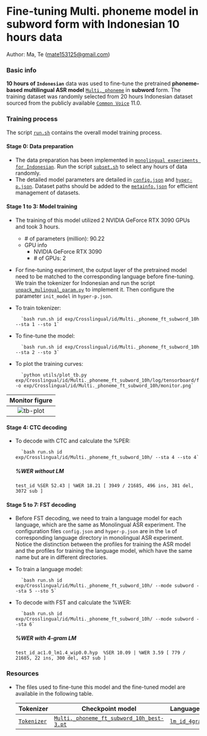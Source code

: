 # Fine-tuning Multi. phoneme model in subword form with Indonesian 10 hours data
Author: Ma, Te (mate153125@gmail.com)
### Basic info

__10 hours of `Indonesian`__ data was used to fine-tune the pretrained __phoneme-based multilingual ASR model__ [`Multi._phoneme`](../../../Multilingual/Multi._phoneme/readme.md) in __subword__ form. The training dataset was randomly selected from 20 hours Indonesian dataset sourced from the publicly available [`Common Voice`](https://commonvoice.mozilla.org/) 11.0. 


### Training process

The script [`run.sh`](../../../run.sh) contains the overall model training process.

#### Stage 0: Data preparation
* The data preparation has been implemented in [`monolingual experiments for Indonesian`](../../../Monolingual/id/Mono._phoneme_20h/readme.md). Run the script [`subset.sh`](../../../../local/tools/subset.sh) to select any hours of data randomly.
* The detailed model parameters are detailed in [`config.json`](config.json) and [`hyper-p.json`](hyper-p.json). Dataset paths should be added to the [`metainfo.json`](../../../data/metainfo.json) for efficient management of datasets.

#### Stage 1 to 3: Model training
* The training of this model utilized 2 NVIDIA GeForce RTX 3090 GPUs and took 3 hours. 
  * \# of parameters (million): 90.22
  * GPU info
      * NVIDIA GeForce RTX 3090
      * \# of GPUs: 2

* For fine-tuning experiment, the output layer of the pretrained model need to be matched to the corresponding language before fine-tuning. We train the tokenizer for Indonesian and run the script [`unpack_mulingual_param.py`](../../../../local/tools/unpack_mulingual_param.py) to implement it. Then configure the parameter `init_model` in `hyper-p.json`.

* To train tokenizer:

        `bash run.sh id exp/Crosslingual/id/Multi._phoneme_ft_subword_10h --sta 1 --sto 1`
* To fine-tune the model:

        `bash run.sh id exp/Crosslingual/id/Multi._phoneme_ft_subword_10h --sta 2 --sto 3`
* To plot the training curves:

        `python utils/plot_tb.py exp/Crosslingual/id/Multi._phoneme_ft_subword_10h/log/tensorboard/file -o exp/Crosslingual/id/Multi._phoneme_ft_subword_10h/monitor.png`

|     Monitor figure    |
|:-----------------------:|
|![tb-plot](./monitor.png)|

#### Stage 4: CTC decoding
* To decode with CTC and calculate the %PER:

        `bash run.sh id exp/Crosslingual/id/Multi._phoneme_ft_subword_10h/ --sta 4 --sto 4`

    ##### %WER without LM
    ```
    test_id %SER 52.43 | %WER 18.21 [ 3949 / 21685, 496 ins, 381 del, 3072 sub ]
    ```

#### Stage 5 to 7: FST decoding
* Before FST decoding, we need to train a language model for each language, which are the same as Monolingual ASR experiment. The configuration files `config.json` and `hyper-p.json` are in the `lm` of corresponding language directory in monolingual ASR experiment. Notice the distinction between the profiles for training the ASR model and the profiles for training the language model, which have the same name but are in different directories.
* To train a language model:

        `bash run.sh id exp/Crosslingual/id/Multi._phoneme_ft_subword_10h/ --mode subword --sta 5 --sto 5`

* To decode with FST and calculate the %WER:

        `bash run.sh id exp/Crosslingual/id/Multi._phoneme_ft_subword_10h/ --mode subword --sta 6`

    ##### %WER with 4-gram LM
    ```
    test_id_ac1.0_lm1.4_wip0.0.hyp  %SER 10.09 | %WER 3.59 [ 779 / 21685, 22 ins, 300 del, 457 sub ]
    ```

### Resources
* The files used to fine-tune this model and the fine-tuned model are available in the following table.

    | Tokenizer | Checkpoint model | Language model | Tensorboard log |
    | ----------- | ----------- | ----------- | ----------- |
    | [`Tokenizer`](http://cat-ckpt.oss-cn-beijing.aliyuncs.com/cat-multilingual/cv-lang10/dict/id/tokenizer_bpe500.tknz?OSSAccessKeyId=LTAI5tF9KeigLW4UoLbK9vnJ&Expires=2064643390&Signature=Plh4OaA8%2FKbh6l8Q21PrWO87X1g%3D) | [`Multi._phoneme_ft_subword_10h_best-3.pt`](https://cat-ckpt.oss-cn-beijing.aliyuncs.com/cat-multilingual/cv-lang10/exp/id/Multi._phoneme_ft_subword_10h_best-3.pt) | [`lm_id_4gram.arpa`](https://cat-ckpt.oss-cn-beijing.aliyuncs.com/cat-multilingual/cv-lang10/exp/id/lm_id_4gram.arpa) | [`tb_Multi._phoneme_ft_subword_10h`](https://cat-ckpt.oss-cn-beijing.aliyuncs.com/cat-multilingual/cv-lang10/exp/id/tb_log_Multi._phoneme_ft_subword_10h.tar.gz) |